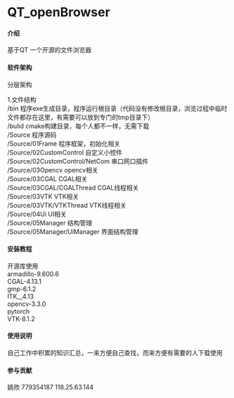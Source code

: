 # QT_openBrowser

#### 介绍
基于QT      一个开源的文件浏览器   

#### 软件架构
分层架构  

1.文件结构  
/bin      程序exe生成目录，程序运行根目录（代码没有修改根目录，浏览过程中临时文件都存在这里，有需要可以放到专门的tmp目录下）  
/bulid    cmake构建目录，每个人都不一样，无需下载    
/Source   程序源码  
/Source/01Frame  程序框架，初始化相关  
/Source/02CustomControl  自定义小控件  
/Source/02CustomControl/NetCom  串口网口插件  
/Source/03Opencv  opencv相关  
/Source/03CGAL  CGAL相关  
/Source/03CGAL/CGALThread CGAL线程相关  
/Source/03VTK  VTK相关  
/Source/03VTK/VTKThread  VTK线程相关  
/Source/04Ui  UI相关  
/Source/05Manager  结构管理  
/Source/05Manager/UiManager  界面结构管理  

#### 安装教程

开源库使用  
armadillo-9.600.6  
CGAL-4.13.1  
gmp-6.1.2  
ITK__4.13  
opencv-3.3.0  
pytorch  
VTK-8.1.2  

#### 使用说明

自己工作中积累的知识汇总，一来方便自己查找，而来方便有需要的人下载使用

#### 参与贡献

姚欣  779354187  118.25.63.144




